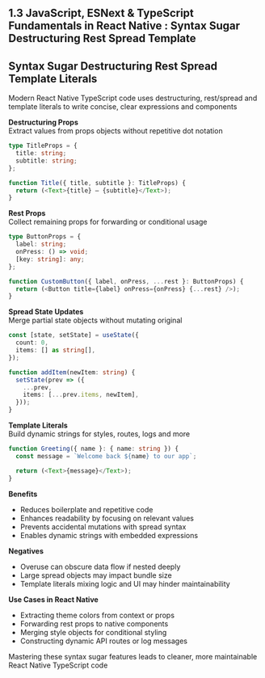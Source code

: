 ## 1.3 JavaScript, ESNext & TypeScript Fundamentals in React Native : Syntax Sugar Destructuring Rest Spread Template
## Syntax Sugar Destructuring Rest Spread Template Literals

Modern React Native TypeScript code uses destructuring, rest/spread and template literals to write concise, clear expressions and components

**Destructuring Props**  
Extract values from props objects without repetitive dot notation

```typescript
type TitleProps = {
  title: string;
  subtitle: string;
};

function Title({ title, subtitle }: TitleProps) {
  return (<Text>{title} – {subtitle}</Text>);
}
```

**Rest Props**  
Collect remaining props for forwarding or conditional usage

```typescript
type ButtonProps = {
  label: string;
  onPress: () => void;
  [key: string]: any;
};

function CustomButton({ label, onPress, ...rest }: ButtonProps) {
  return (<Button title={label} onPress={onPress} {...rest} />);
}
```

**Spread State Updates**  
Merge partial state objects without mutating original

```typescript
const [state, setState] = useState({
  count: 0,
  items: [] as string[],
});

function addItem(newItem: string) {
  setState(prev => ({
    ...prev,
    items: [...prev.items, newItem],
  }));
}
```

**Template Literals**  
Build dynamic strings for styles, routes, logs and more

```typescript
function Greeting({ name }: { name: string }) {
  const message = `Welcome back ${name} to our app`;

  return (<Text>{message}</Text>);
}
```

**Benefits**  
- Reduces boilerplate and repetitive code  
- Enhances readability by focusing on relevant values  
- Prevents accidental mutations with spread syntax  
- Enables dynamic strings with embedded expressions  

**Negatives**  
- Overuse can obscure data flow if nested deeply  
- Large spread objects may impact bundle size  
- Template literals mixing logic and UI may hinder maintainability  

**Use Cases in React Native**  
- Extracting theme colors from context or props  
- Forwarding rest props to native components  
- Merging style objects for conditional styling  
- Constructing dynamic API routes or log messages  

Mastering these syntax sugar features leads to cleaner, more maintainable React Native TypeScript code  